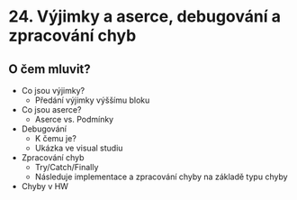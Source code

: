 # 24. Výjimky a aserce, debugování a zpracování chyb

## O čem mluvit?
- Co jsou výjimky?
  - Předání výjimky výššímu bloku
- Co jsou aserce?
  - Aserce vs. Podmínky
- Debugování
  - K čemu je?
  - Ukázka ve visual studiu
- Zpracování chyb
  - Try/Catch/Finally
  - Následuje implementace a zpracování chyby na základě typu chyby
- Chyby v HW
